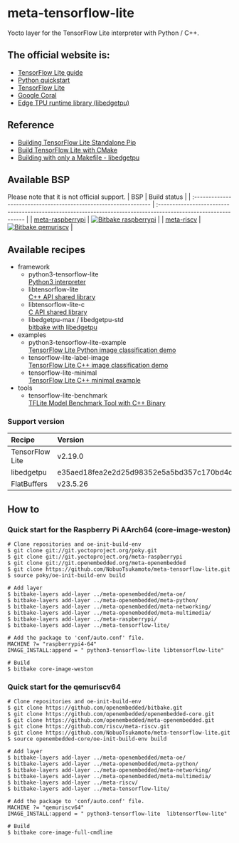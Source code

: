 # meta-tensorflow-lite

Yocto layer for the TensorFlow Lite interpreter with Python / C++.

## The official website is:
- [TensorFlow Lite guide](https://www.tensorflow.org/lite/guide)
- [Python quickstart](https://www.tensorflow.org/lite/guide/python)
- [TensorFlow Lite](https://github.com/tensorflow/tensorflow/tree/master/tensorflow/lite)
- [Google Coral](https://coral.ai/)
- [Edge TPU runtime library (libedgetpu)](https://github.com/google-coral/libedgetpu)

## Reference
- [Building TensorFlow Lite Standalone Pip](https://github.com/tensorflow/tensorflow/tree/master/tensorflow/lite/tools/pip_package)
- [Build TensorFlow Lite with CMake](https://github.com/tensorflow/tensorflow/blob/master/tensorflow/lite/g3doc/guide/build_cmake.md)
- [Building with only a Makefile - libedgetpu](https://github.com/google-coral/libedgetpu/blob/master/makefile_build/README.md)

## Available BSP
Please note that it is not official support.
| BSP                                                              | Build status                                                                                                   |
| :--------------------------------------------------------------- | :------------------------------------------------------------------------------------------------------------- |
| [meta-raspberrypi](https://github.com/agherzan/meta-raspberrypi) | [![Bitbake raspberrypi](https://github.com/NobuoTsukamoto/meta-tensorflow-lite/actions/workflows/build_rpi.yml/badge.svg?branch=main)](https://github.com/NobuoTsukamoto/meta-tensorflow-lite/actions/workflows/build_rpi.yml) |
| [meta-riscv](https://github.com/riscv/meta-riscv)                | [![Bitbake qemuriscv](https://github.com/NobuoTsukamoto/meta-tensorflow-lite/actions/workflows/build_riscv.yml/badge.svg?branch=main)](https://github.com/NobuoTsukamoto/meta-tensorflow-lite/actions/workflows/build_riscv.yml) |

## Available recipes
- framework
  - python3-tensorflow-lite  
    [Python3 interpreter](recipes-framework/tensorflow-lite/python3-tensorflow-lite_2.19.0.bb)
  - libtensorflow-lite  
    [C++ API shared library](recipes-framework/tensorflow-lite/libtensorflow-lite_2.19.0.bb)
  - libtensorflow-lite-c  
    [C API shared library](recipes-framework/tensorflow-lite/libtensorflow-lite-c_2.19.0.bb)
  - libedgetpu-max / libedgetpu-std  
    [bitbake with libedgetpu](./doc/coral_libedgetpu.md)
- examples
  - python3-tensorflow-lite-example  
    [TensorFlow Lite Python image classification demo](./doc/python3-tensorflow-lite-example.md)
  - tensorflow-lite-label-image  
    [TensorFlow Lite C++ image classification demo](./doc/tensorflow-lite-label-image.md)
  - tensorflow-lite-minimal  
    [TensorFlow Lite C++ minimal example](./doc/tensorflow-lite-minimal.md)
- tools
  - tensorflow-lite-benchmark  
    [TFLite Model Benchmark Tool with C++ Binary](./doc/tensorflow-lite-benchmark.md)

### Support version
| Recipe          | Version |
| :--             | :--     |
| TensorFlow Lite | v2.19.0  |
| libedgetpu      | e35aed18fea2e2d25d98352e5a5bd357c170bd4d |
| FlatBuffers     | v23.5.26 |

## How to

### Quick start for the Raspberry Pi AArch64 (core-image-weston)
```
# Clone repositories and oe-init-build-env
$ git clone git://git.yoctoproject.org/poky.git
$ git clone git://git.yoctoproject.org/meta-raspberrypi
$ git clone git://git.openembedded.org/meta-openembedded
$ git clone https://github.com/NobuoTsukamoto/meta-tensorflow-lite.git
$ source poky/oe-init-build-env build

# Add layer
$ bitbake-layers add-layer ../meta-openembedded/meta-oe/
$ bitbake-layers add-layer ../meta-openembedded/meta-python/
$ bitbake-layers add-layer ../meta-openembedded/meta-networking/
$ bitbake-layers add-layer ../meta-openembedded/meta-multimedia/
$ bitbake-layers add-layer ../meta-raspberrypi/
$ bitbake-layers add-layer ../meta-tensorflow-lite/

# Add the package to 'conf/auto.conf' file. 
MACHINE ?= "raspberrypi4-64"
IMAGE_INSTALL:append = " python3-tensorflow-lite libtensorflow-lite"

# Build
$ bitbake core-image-weston
```

### Quick start for the qemuriscv64
```
# Clone repositories and oe-init-build-env
$ git clone https://github.com/openembedded/bitbake.git
$ git clone https://github.com/openembedded/openembedded-core.git
$ git clone https://github.com/openembedded/meta-openembedded.git
$ git clone https://github.com/riscv/meta-riscv.git
$ git clone https://github.com/NobuoTsukamoto/meta-tensorflow-lite.git
$ source openembedded-core/oe-init-build-env build

# Add layer
$ bitbake-layers add-layer ../meta-openembedded/meta-oe/
$ bitbake-layers add-layer ../meta-openembedded/meta-python/
$ bitbake-layers add-layer ../meta-openembedded/meta-networking/
$ bitbake-layers add-layer ../meta-openembedded/meta-multimedia/
$ bitbake-layers add-layer ../meta-riscv/
$ bitbake-layers add-layer ../meta-tensorflow-lite/

# Add the package to 'conf/auto.conf' file. 
MACHINE ?= "qemuriscv64"
IMAGE_INSTALL:append = " python3-tensorflow-lite  libtensorflow-lite"

# Build
$ bitbake core-image-full-cmdline
```
